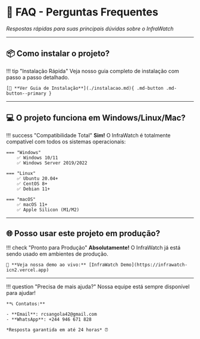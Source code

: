 # 💬 FAQ - Perguntas Frequentes

*Respostas rápidas para suas principais dúvidas sobre o InfraWatch*

---

## 📦 **Como instalar o projeto?**

!!! tip "Instalação Rápida"
    Veja nosso guia completo de instalação com passo a passo detalhado.
    
    [🚀 **Ver Guia de Instalação**](./instalacao.md){ .md-button .md-button--primary }

---

## 💻 **O projeto funciona em Windows/Linux/Mac?**

!!! success "Compatibilidade Total"
    **Sim!** O InfraWatch é totalmente compatível com todos os sistemas operacionais:
    
    === "Windows"
        ✅ Windows 10/11  
        ✅ Windows Server 2019/2022
        
    === "Linux"
        ✅ Ubuntu 20.04+  
        ✅ CentOS 8+  
        ✅ Debian 11+
        
    === "macOS"
        ✅ macOS 11+  
        ✅ Apple Silicon (M1/M2)

---

## 🌐 **Posso usar este projeto em produção?**

!!! check "Pronto para Produção"
    **Absolutamente!** O InfraWatch já está sendo usado em ambientes de produção.
   
    🔗 **Veja nossa demo ao vivo:** [InfraWatch Demo](https://infrawatch-icn2.vercel.app)
---

!!! question "Precisa de mais ajuda?"
    Nossa equipe está sempre disponível para ajudar!
    
    **📞 Contatos:**
    
    - **Email**: rcsangola42@gmail.com
    - **WhatsApp**: +244 946 671 828
    
    *Resposta garantida em até 24 horas* ⏰